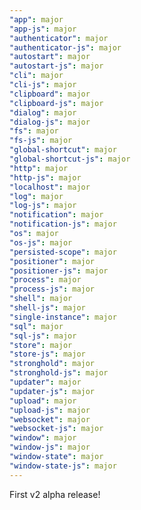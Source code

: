 ```yaml
---
"app": major
"app-js": major
"authenticator": major
"authenticator-js": major
"autostart": major
"autostart-js": major
"cli": major
"cli-js": major
"clipboard": major
"clipboard-js": major
"dialog": major
"dialog-js": major
"fs": major
"fs-js": major
"global-shortcut": major
"global-shortcut-js": major
"http": major
"http-js": major
"localhost": major
"log": major
"log-js": major
"notification": major
"notification-js": major
"os": major
"os-js": major
"persisted-scope": major
"positioner": major
"positioner-js": major
"process": major
"process-js": major
"shell": major
"shell-js": major
"single-instance": major
"sql": major
"sql-js": major
"store": major
"store-js": major
"stronghold": major
"stronghold-js": major
"updater": major
"updater-js": major
"upload": major
"upload-js": major
"websocket": major
"websocket-js": major
"window": major
"window-js": major
"window-state": major
"window-state-js": major
---
```


First v2 alpha release!
